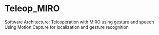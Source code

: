 # Teleop_MIRO
Software Architecture: Teleoperation with MIRO using gesture and speech
Using Motion Capture for localization and gesture recognition
